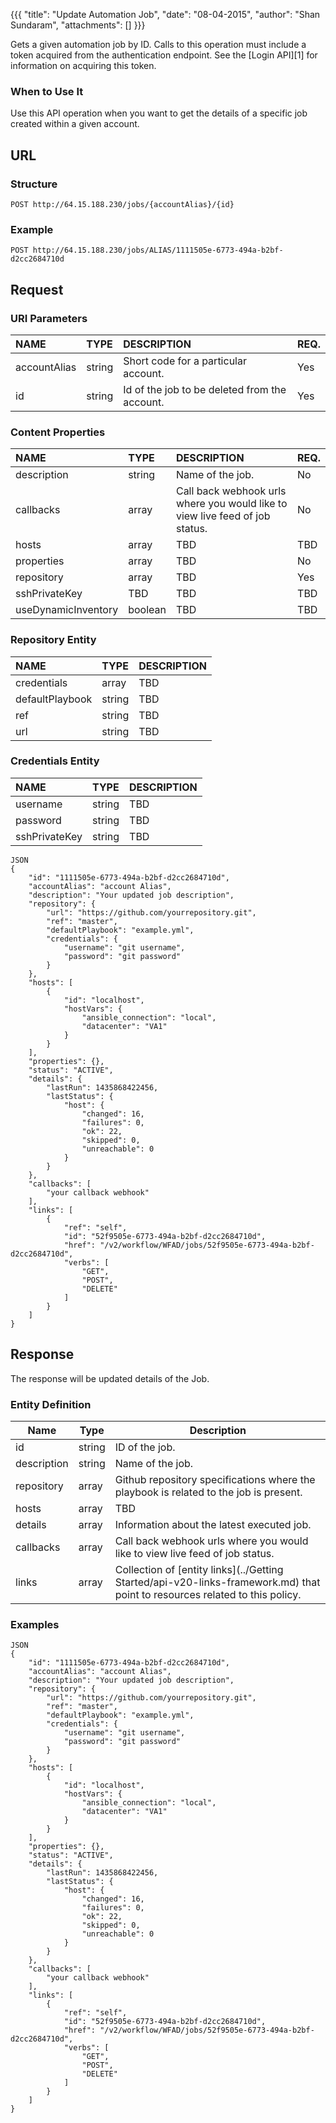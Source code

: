 {{{ "title": "Update Automation Job", "date": "08-04-2015", "author": "Shan Sundaram", "attachments": [] }}}

Gets a given automation job by ID. Calls to this operation must include a token acquired from the authentication endpoint. See the \[Login API\]\[1\] for information on acquiring this token.

### When to Use It

Use this API operation when you want to get the details of a specific job created within a given account.

## URL

### Structure

    POST http://64.15.188.230/jobs/{accountAlias}/{id}

### Example

    POST http://64.15.188.230/jobs/ALIAS/1111505e-6773-494a-b2bf-d2cc2684710d

## Request

### URI Parameters

| NAME         | TYPE   | DESCRIPTION                         | REQ. |
| :------------ | :------ | :----------------------------------- | :---- |
| accountAlias | string | Short code for a particular account. | Yes  |
| id | string | Id of the job to be deleted from the account. | Yes   |

### Content Properties

| NAME         | TYPE   | DESCRIPTION                         | REQ. |
| :------------ | :------ | :----------------------------------- | :---- |
| description | string | Name of the job. | No |
| callbacks | array | Call back webhook urls where you would like to view live feed of job status. | No |
| hosts | array | TBD | TBD |
| properties | array | TBD | No |
| repository | array | TBD | Yes |
| sshPrivateKey | TBD | TBD | TBD |
| useDynamicInventory | boolean | TBD | TBD |

### Repository Entity
| NAME         | TYPE   | DESCRIPTION                         |
| :------------ | :------ | :----------------------------------- |
| credentials | array | TBD | No |
| defaultPlaybook | string | TBD | TBD |
| ref | string | TBD | TBD |
| url | string | TBD | TBD |

### Credentials Entity
| NAME         | TYPE   | DESCRIPTION                         |
| :------------ | :------ | :----------------------------------- |
| username | string | TBD | TBD |
| password | string | TBD | TBD |
| sshPrivateKey | string | TBD | TBD |

    JSON
    {
        "id": "1111505e-6773-494a-b2bf-d2cc2684710d",
        "accountAlias": "account Alias",
        "description": "Your updated job description",
        "repository": {
            "url": "https://github.com/yourrepository.git",
            "ref": "master",
            "defaultPlaybook": "example.yml",
            "credentials": {
                "username": "git username",
                "password": "git password"
            }
        },
        "hosts": [
            {
                "id": "localhost",
                "hostVars": {
                    "ansible_connection": "local",
                    "datacenter": "VA1"
                }
            }
        ],
        "properties": {},
        "status": "ACTIVE",
        "details": {
            "lastRun": 1435868422456,
            "lastStatus": {
                "host": {
                    "changed": 16,
                    "failures": 0,
                    "ok": 22,
                    "skipped": 0,
                    "unreachable": 0
                }
            }
        },
        "callbacks": [
            "your callback webhook"
        ],
        "links": [
            {
                "ref": "self",
                "id": "52f9505e-6773-494a-b2bf-d2cc2684710d",
                "href": "/v2/workflow/WFAD/jobs/52f9505e-6773-494a-b2bf-d2cc2684710d",
                "verbs": [
                    "GET",
                    "POST",
                    "DELETE"
                ]
            }
        ]
    }

## Response

The response will be updated details of the Job.

### Entity Definition

| Name        | Type   | Description |
| ----------- | ------ | -- |
| id          | string | ID of the job. |
| description | string | Name of the job. |
| repository  | array  | Github repository specifications where the playbook is related to the job is present. |
| hosts       | array  | TBD |
| details     | array  | Information about the latest executed job. |
| callbacks   | array  | Call back webhook urls where you would like to view live feed of job status. |
| links       | array  | Collection of \[entity links\](../Getting Started/api-v20-links-framework.md) that point to resources related to this policy. |

### Examples

    JSON
    {
        "id": "1111505e-6773-494a-b2bf-d2cc2684710d",
        "accountAlias": "account Alias",
        "description": "Your updated job description",
        "repository": {
            "url": "https://github.com/yourrepository.git",
            "ref": "master",
            "defaultPlaybook": "example.yml",
            "credentials": {
                "username": "git username",
                "password": "git password"
            }
        },
        "hosts": [
            {
                "id": "localhost",
                "hostVars": {
                    "ansible_connection": "local",
                    "datacenter": "VA1"
                }
            }
        ],
        "properties": {},
        "status": "ACTIVE",
        "details": {
            "lastRun": 1435868422456,
            "lastStatus": {
                "host": {
                    "changed": 16,
                    "failures": 0,
                    "ok": 22,
                    "skipped": 0,
                    "unreachable": 0
                }
            }
        },
        "callbacks": [
            "your callback webhook"
        ],
        "links": [
            {
                "ref": "self",
                "id": "52f9505e-6773-494a-b2bf-d2cc2684710d",
                "href": "/v2/workflow/WFAD/jobs/52f9505e-6773-494a-b2bf-d2cc2684710d",
                "verbs": [
                    "GET",
                    "POST",
                    "DELETE"
                ]
            }
        ]
    }
